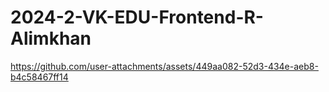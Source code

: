 # 2024-2-VK-EDU-Frontend-R-Alimkhan

https://github.com/user-attachments/assets/449aa082-52d3-434e-aeb8-b4c58467ff14
